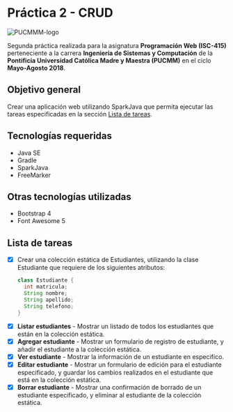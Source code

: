 # Práctica 2 - CRUD

![PUCMMM-logo](https://i.imgur.com/9eEIci9.png)

Segunda práctica realizada para la asignatura **Programación Web (ISC-415)** perteneciente a la carrera **Ingeniería de Sistemas y Computación** de la **Pontificia Universidad Católica Madre y Maestra (PUCMM)** en el ciclo **Mayo-Agosto 2018**.

## Objetivo general

Crear una aplicación web utilizando SparkJava que permita ejecutar las tareas especificadas en la sección [Lista de tareas](#lista-de-tareas).

## Tecnologías requeridas

- Java SE
- Gradle
- SparkJava
- FreeMarker

## Otras tecnologías utilizadas

- Bootstrap 4
- Font Awesome 5

## Lista de tareas

- [X] Crear una colección estática de Estudiantes, utilizando la clase Estudiante que requiere de los siguientes atributos: 
    ```java
    class Estudiante { 
      int matricula;
      String nombre;
      String apellido;
      String telefono;
    }
    ```
- [X] **Listar estudiantes** - Mostrar un listado de todos los estudiantes que están en la colección estática.
- [X] **Agregar estudiante** - Mostrar un formulario de registro de estudiante, y añadir el estudiante a la colección estática.
- [X] **Ver estudiante** - Mostrar la información de un estudiante en especifico.
- [X] **Editar estudiante** - Mostrar un formulario de edición para el estudiante especificado, y guardar los cambios realizados en el estudiante que está en la colección estática.
- [X] **Borrar estudiante** - Mostrar una confirmación de borrado de un estudiante especificado, y eliminar al estudiante de la colección estática.
